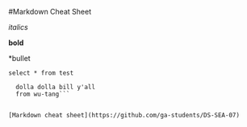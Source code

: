 #Markdown Cheat Sheet

*italics*

**bold**

*bullet

`select * from test`
```select 
  dolla dolla bill y'all
  from wu-tang```
  
  
[Markdown cheat sheet](https://github.com/ga-students/DS-SEA-07)
